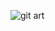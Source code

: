 ![git art](https://user-images.githubusercontent.com/76438784/213911880-09b7a678-6c04-4952-9fa2-e1b3ae50e6bf.png)
